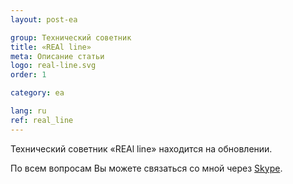 ```yaml
---
layout: post-ea

group: Технический советник
title: «REAl line»
meta: Описание статьи
logo: real-line.svg
order: 1

category: ea

lang: ru
ref: real_line
---
```


Технический советник «REAl line» находится на обновлении.

По всем вопросам Вы можете связаться со мной через <a href="skype:chutkoy89?chat" target="_blank">Skype</a>.
